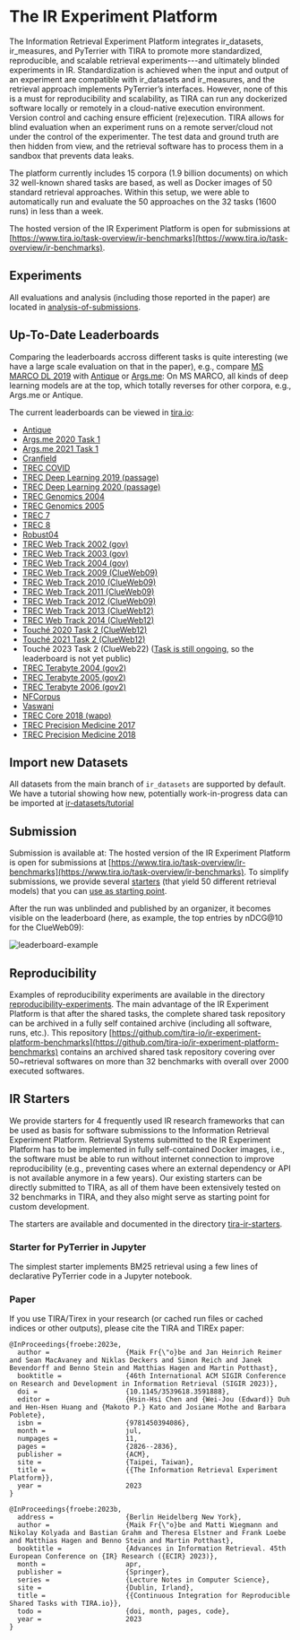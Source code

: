 # The IR Experiment Platform

The Information Retrieval Experiment Platform integrates ir_datasets, ir_measures, and PyTerrier with TIRA to promote more standardized, reproducible, and scalable retrieval experiments---and ultimately blinded experiments in IR. Standardization is achieved when the input and output of an experiment are compatible with ir_datasets and ir_measures, and the retrieval approach implements PyTerrier’s interfaces. However, none of this is a must for reproducibility and scalability, as TIRA can run any dockerized software locally or remotely in a cloud-native execution environment. Version control and caching ensure efficient (re)execution. TIRA allows for blind evaluation when an experiment runs on a remote server/cloud not under the control of the experimenter. The test data and ground truth are then hidden from view, and the retrieval
software has to process them in a sandbox that prevents data leaks.

The platform currently includes 15 corpora (1.9 billion documents) on which 32 well-known shared tasks are based, as well as Docker images of 50 standard retrieval approaches. Within this setup, we were able to automatically run and evaluate the 50 approaches on the 32 tasks (1600 runs) in less than a week.

The hosted version of the IR Experiment Platform is open for submissions at [https://www.tira.io/task-overview/ir-benchmarks](https://www.tira.io/task-overview/ir-benchmarks).

## Experiments

All evaluations and analysis (including those reported in the paper) are located in [analysis-of-submissions](analysis-of-submissions).

## Up-To-Date Leaderboards

Comparing the leaderboards accross different tasks is quite interesting (we have a large scale evaluation on that in the paper), e.g., compare [MS MARCO DL 2019](https://www.tira.io/task-overview/ir-benchmarks/msmarco-passage-trec-dl-2019-judged-20230107-training) with [Antique](https://www.tira.io/task-overview/ir-benchmarks/antique-test-20230107-training) or [Args.me](https://www.tira.io/task-overview/ir-benchmarks/argsme-touche-2020-task-1-20230209-training): On MS MARCO, all kinds of deep learning models are at the top, which totally reverses for other corpora, e.g., Args.me or Antique.


The current leaderboards can be viewed in [tira.io](https://www.tira.io/task-overview/ir-benchmarks):

- [Antique](https://www.tira.io/task-overview/ir-benchmarks/antique-test-20230107-training)
- [Args.me 2020 Task 1](https://www.tira.io/task-overview/ir-benchmarks/argsme-touche-2020-task-1-20230209-training)
- [Args.me 2021 Task 1](https://www.tira.io/task-overview/ir-benchmarks/argsme-touche-2021-task-1-20230209-training)
- [Cranfield](https://www.tira.io/task-overview/ir-benchmarks/cranfield-20230107-training)
- [TREC COVID](https://www.tira.io/task-overview/ir-benchmarks/cord19-fulltext-trec-covid-20230107-training)
- [TREC Deep Learning 2019 (passage)](https://www.tira.io/task-overview/ir-benchmarks/msmarco-passage-trec-dl-2019-judged-20230107-training)
- [TREC Deep Learning 2020 (passage)](https://www.tira.io/task-overview/ir-benchmarks/msmarco-passage-trec-dl-2020-judged-20230107-training)
- [TREC Genomics 2004](https://www.tira.io/task-overview/ir-benchmarks/medline-2004-trec-genomics-2004-20230107-training)
- [TREC Genomics 2005](https://www.tira.io/task-overview/ir-benchmarks/medline-2004-trec-genomics-2005-20230107-training)
- [TREC 7](https://www.tira.io/task-overview/ir-benchmarks/disks45-nocr-trec7-20230209-training)
- [TREC 8](https://www.tira.io/task-overview/ir-benchmarks/disks45-nocr-trec8-20230209-training)
- [Robust04](https://www.tira.io/task-overview/ir-benchmarks/disks45-nocr-trec-robust-2004-20230209-training)
- [TREC Web Track 2002 (gov)](https://www.tira.io/task-overview/ir-benchmarks/gov-trec-web-2002-20230209-training)
- [TREC Web Track 2003 (gov)](https://www.tira.io/task-overview/ir-benchmarks/gov-trec-web-2003-20230209-training)
- [TREC Web Track 2004 (gov)](https://www.tira.io/task-overview/ir-benchmarks/gov-trec-web-2004-20230209-training)
- [TREC Web Track 2009 (ClueWeb09)](https://www.tira.io/task-overview/ir-benchmarks/clueweb09-en-trec-web-2009-20230107-training)
- [TREC Web Track 2010 (ClueWeb09)](https://www.tira.io/task-overview/ir-benchmarks/clueweb09-en-trec-web-2010-20230107-training)
- [TREC Web Track 2011 (ClueWeb09)](https://www.tira.io/task-overview/ir-benchmarks/clueweb09-en-trec-web-2011-20230107-training)
- [TREC Web Track 2012 (ClueWeb09)](https://www.tira.io/task-overview/ir-benchmarks/clueweb09-en-trec-web-2012-20230107-training)
- [TREC Web Track 2013 (ClueWeb12)](https://www.tira.io/task-overview/ir-benchmarks/clueweb12-trec-web-2013-20230107-training)
- [TREC Web Track 2014 (ClueWeb12)](https://www.tira.io/task-overview/ir-benchmarks/clueweb12-trec-web-2014-20230107-training)
- [Touché 2020 Task 2 (ClueWeb12)](https://www.tira.io/task-overview/ir-benchmarks/clueweb12-touche-2020-task-2-20230209-training)
- [Touché 2021 Task 2 (ClueWeb12)](https://www.tira.io/task-overview/ir-benchmarks/clueweb12-touche-2021-task-2-20230209-training)
- Touché 2023 Task 2 (ClueWeb22) ([Task is still ongoing](https://www.tira.io/task-overview/touche-2023-task-2), so the leaderboard is not yet public)
- [TREC Terabyte 2004 (gov2)](https://www.tira.io/task-overview/ir-benchmarks/gov2-trec-tb-2004-20230209-training)
- [TREC Terabyte 2005 (gov2)](https://www.tira.io/task-overview/ir-benchmarks/gov2-trec-tb-2005-20230209-training)
- [TREC Terabyte 2006 (gov2)](https://www.tira.io/task-overview/ir-benchmarks/gov2-trec-tb-2006-20230209-training)
- [NFCorpus](https://www.tira.io/task-overview/ir-benchmarks/nfcorpus-test-20230107-training)
- [Vaswani](https://www.tira.io/task-overview/ir-benchmarks/vaswani-20230107-training)
- [TREC Core 2018 (wapo)](https://www.tira.io/task-overview/ir-benchmarks/wapo-v2-trec-core-2018-20230107-training)
- [TREC Precision Medicine 2017](https://www.tira.io/task-overview/ir-benchmarks/medline-2017-trec-pm-2017-20230211-training)
- [TREC Precision Medicine 2018](https://www.tira.io/task-overview/ir-benchmarks/medline-2017-trec-pm-2018-20230211-training)

## Import new Datasets

All datasets from the main branch of `ir_datasets` are supported by default.
We have a tutorial showing how new, potentially work-in-progress data can be imported at [ir-datasets/tutorial](ir-datasets/tutorial)

## Submission

Submission is available at: The hosted version of the IR Experiment Platform is open for submissions at [https://www.tira.io/task-overview/ir-benchmarks](https://www.tira.io/task-overview/ir-benchmarks). To simplify submissions, we provide several [starters](tira-ir-starters) (that yield 50 different retrieval models) that you can [use as starting point](tira-ir-starters).

After the run was unblinded and published by an organizer, it becomes visible on the leaderboard (here, as example, the top entries by nDCG@10 for the ClueWeb09):

![leaderboard-example](https://user-images.githubusercontent.com/10050886/221593767-fa405b12-2f46-4348-a036-43027000c882.png)



## Reproducibility

Examples of reproducibility experiments are available in the directory [reproducibility-experiments](reproducibility-experiments).
The main advantage of the IR Experiment Platform is that after the shared tasks, the complete shared task repository can be archived in a fully self contained archive (including all software, runs, etc.).
This repository [https://github.com/tira-io/ir-experiment-platform-benchmarks](https://github.com/tira-io/ir-experiment-platform-benchmarks) contains an archived shared task repository covering over 50~retrieval softwares on more than 32 benchmarks with overall over 2000 executed softwares.

## IR Starters

We provide starters for 4 frequently used IR research frameworks that can be used as basis for software submissions to the Information Retrieval Experiment Platform. Retrieval Systems submitted to the IR Experiment Platform has to be implemented in fully self-contained Docker images, i.e., the software must be able to run without internet connection to improve reproducibility (e.g., preventing cases where an external dependency or API is not available anymore in a few years). Our existing starters can be directly submitted to TIRA, as all of them have been extensively tested on 32 benchmarks in TIRA, and they also might serve as starting point for custom development.

The starters are available and documented in the directory [tira-ir-starters](tira-ir-starters).

### Starter for PyTerrier in Jupyter

The simplest starter implements BM25 retrieval using a few lines of declarative PyTerrier code in a Jupyter notebook.

### Paper

If you use TIRA/Tirex in your research (or cached run files or cached indices or other outputs), please cite the TIRA and TIREx paper:

```
@InProceedings{froebe:2023e,
  author =                   {Maik Fr{\"o}be and Jan Heinrich Reimer and Sean MacAvaney and Niklas Deckers and Simon Reich and Janek Bevendorff and Benno Stein and Matthias Hagen and Martin Potthast},
  booktitle =                {46th International ACM SIGIR Conference on Research and Development in Information Retrieval (SIGIR 2023)},
  doi =                      {10.1145/3539618.3591888},
  editor =                   {Hsin-Hsi Chen and {Wei-Jou (Edward)} Duh and Hen-Hsen Huang and {Makoto P.} Kato and Josiane Mothe and Barbara Poblete},
  isbn =                     {9781450394086},
  month =                    jul,
  numpages =                 11,
  pages =                    {2826--2836},
  publisher =                {ACM},
  site =                     {Taipei, Taiwan},
  title =                    {{The Information Retrieval Experiment Platform}},
  year =                     2023
}

@InProceedings{froebe:2023b,
  address =                  {Berlin Heidelberg New York},
  author =                   {Maik Fr{\"o}be and Matti Wiegmann and Nikolay Kolyada and Bastian Grahm and Theresa Elstner and Frank Loebe and Matthias Hagen and Benno Stein and Martin Potthast},
  booktitle =                {Advances in Information Retrieval. 45th European Conference on {IR} Research ({ECIR} 2023)},
  month =                    apr,
  publisher =                {Springer},
  series =                   {Lecture Notes in Computer Science},
  site =                     {Dublin, Irland},
  title =                    {{Continuous Integration for Reproducible Shared Tasks with TIRA.io}},
  todo =                     {doi, month, pages, code},
  year =                     2023
}
```
